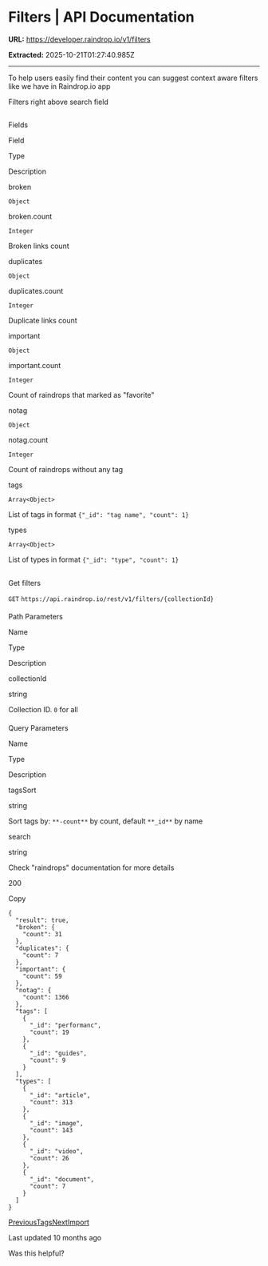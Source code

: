 # Filters | API Documentation

**URL:** https://developer.raindrop.io/v1/filters

**Extracted:** 2025-10-21T01:27:40.985Z

---

<content>
To help users easily find their content you can suggest context aware filters like we have in Raindrop.io app

Filters right above search field

## 

[](#fields)

Fields

Field

Type

Description

broken

`Object`

broken.count

`Integer`

Broken links count

duplicates

`Object`

duplicates.count

`Integer`

Duplicate links count

important

`Object`

important.count

`Integer`

Count of raindrops that marked as "favorite"

notag

`Object`

notag.count

`Integer`

Count of raindrops without any tag

tags

`Array<Object>`

List of tags in format `{"_id": "tag name", "count": 1}`

types

`Array<Object>`

List of types in format `{"_id": "type", "count": 1}`

## 

[](#get-filters)

Get filters

`GET` `https://api.raindrop.io/rest/v1/filters/{collectionId}`

#### 

[](#path-parameters)

Path Parameters

Name

Type

Description

collectionId

string

Collection ID. `0` for all

#### 

[](#query-parameters)

Query Parameters

Name

Type

Description

tagsSort

string

Sort tags by: `**-count**` by count, default `**_id**` by name

search

string

Check "raindrops" documentation for more details

200

Copy

```
{
  "result": true,
  "broken": {
    "count": 31
  },
  "duplicates": {
    "count": 7
  },
  "important": {
    "count": 59
  },
  "notag": {
    "count": 1366
  },
  "tags": [
    {
      "_id": "performanc",
      "count": 19
    },
    {
      "_id": "guides",
      "count": 9
    }
  ],
  "types": [
    {
      "_id": "article",
      "count": 313
    },
    {
      "_id": "image",
      "count": 143
    },
    {
      "_id": "video",
      "count": 26
    },
    {
      "_id": "document",
      "count": 7
    }
  ]
}
```

[PreviousTags](/v1/tags)[NextImport](/v1/import)

Last updated 10 months ago

Was this helpful?
</content>
